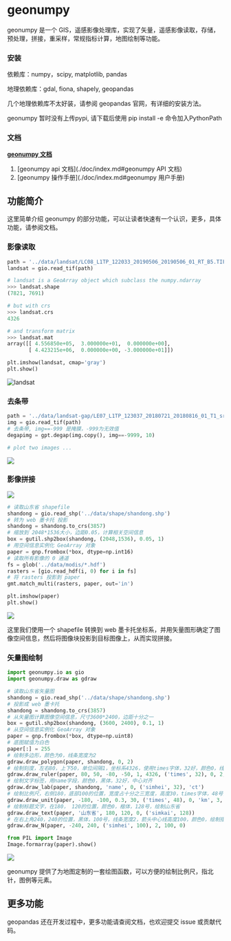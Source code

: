 # geonumpy
geonumpy 是一个 GIS，遥感影像处理库，实现了矢量，遥感影像读取，存储，预处理，拼接，重采样，常规指标计算，地图绘制等功能。



### 安装

依赖库：numpy，scipy, matplotlib, pandas

地理依赖库：gdal, fiona, shapely, geopandas

几个地理依赖库不太好装，请参阅 geopandas 官网，有详细的安装方法。

geonumpy 暂时没有上传pypi, 请下载后使用 pip install -e 命令加入PythonPath




### 文档
[**geonumpy 文档**]()

1. [geonumpy api 文档](./doc/index.md#geonumpy API 文档)
2. [geonumpy 操作手册](./doc/index.md#geonumpy 用户手册)



## 功能简介

这里简单介绍 geonumpy 的部分功能，可以让读者快速有一个认识，更多，具体功能，请参阅文档。



### 影像读取

```python
path = '../data/landsat/LC08_L1TP_122033_20190506_20190506_01_RT_B5.TIF'
landsat = gio.read_tif(path)

# landsat is a GeoArray object which subclass the numpy.ndarray
>>> landsat.shape
(7821, 7691)

# but with crs
>>> landsat.crs   
4326

# and transform matrix
>>> landsat.mat  
array([[ 4.556850e+05,  3.000000e+01,  0.000000e+00],
       [ 4.423215e+06,  0.000000e+00, -3.000000e+01]])

plt.imshow(landsat, cmap='gray')
plt.show()
```

![landsat](./geonumpy/doc/imgs/02.png)



### 去条带

```python
path = '../data/landsat-gap/LE07_L1TP_123037_20180721_20180816_01_T1_sr_ndvi.tif'
img = gio.read_tif(path)
# 去条带, img==-999 是掩膜，-999为无效值
degapimg = gpt.degap(img.copy(), img==-9999, 10)

# plot two images ...
```
![](./geonumpy/doc/imgs/16.png)



### 影像拼接

![](./geonumpy/doc/imgs/06.png)

```python
# 读取山东省 shapefile
shandong = gio.read_shp('../data/shape/shandong.shp')
# 转为 web 墨卡托 投影
shandong = shandong.to_crs(3857)
# 缩放到 2048*1536大小，边距0.05，计算相关空间信息
box = gutil.shp2box(shandong, (2048,1536), 0.05, 1)
# 用空间信息实例化 GeoArray 对象
paper = gnp.frombox(*box, dtype=np.int16)
# 读取所有影像的 0 通道
fs = glob('../data/modis/*.hdf')
rasters = [gio.read_hdf(i, 0) for i in fs]
# 将 rasters 投影到 paper
gmt.match_multi(rasters, paper, out='in')

plt.imshow(paper)
plt.show()
```

![](./geonumpy/doc/imgs/04.png)

这里我们使用一个 shapefile 转换到 web 墨卡托坐标系，并用矢量图形确定了图像空间信息，然后将图像块投影到目标图像上，从而实现拼接。



### 矢量图绘制

```python
import geonumpy.io as gio
import geonumpy.draw as gdraw

# 读取山东省矢量图
shandong = gio.read_shp('../data/shape/shandong.shp')
# 投影成 web 墨卡托
shandong = shandong.to_crs(3857)
# 从矢量图计算图像空间信息，尺寸3600*2400，边距十分之一
box = gutil.shp2box(shandong, (3600, 2400), 0.1, 1)
# 从空间信息实例化 GeoArray 对象
paper = gnp.frombox(*box, dtype=np.uint8)
# 底图赋值为白色
paper[:] = 255
# 绘制多边形，颜色为0，线条宽度为2
gdraw.draw_polygon(paper, shandong, 0, 2)
# 绘制刻度，左右80，上下50，单位间隔1，坐标系4326，使用times字体，32好，颜色0，线条宽度2，刻度高5
gdraw.draw_ruler(paper, 80, 50, -80, -50, 1, 4326, ('times', 32), 0, 2, 5)
# 绘制文字标签，用name字段，颜色0，黑体，32好，中心对齐
gdraw.draw_lab(paper, shandong, 'name', 0, ('simhei', 32), 'ct')
# 绘制比例尺，右侧180，底部100的位置，宽度占十分之三宽度，高度30，times字体，48号，颜色0，单位km，线条宽度3， 右对齐
gdraw.draw_unit(paper, -180, -100, 0.3, 30, ('times', 48), 0, 'km', 3, anc='r')
# 绘制标题文字，在180， 120的位置，颜色0，楷体，128号，绘制山东省
gdraw.draw_text(paper, '山东省', 180, 120, 0, ('simkai', 128))
# 在右上角240，240的位置，黑体，100号，线条宽度2，箭头中心线高度100，颜色0，绘制指北针
gdraw.draw_N(paper, -240, 240, ('simhei', 100), 2, 100, 0)

from PIL import Image
Image.formarray(paper).show()
```

![](./geonumpy/doc/imgs/08.png)

geonumpy 提供了为地图定制的一套绘图函数，可以方便的绘制比例尺，指北针，图例等元素。



## 更多功能

geopandas 还在开发过程中，更多功能请查阅文档，也欢迎提交 issue 或贡献代码。
